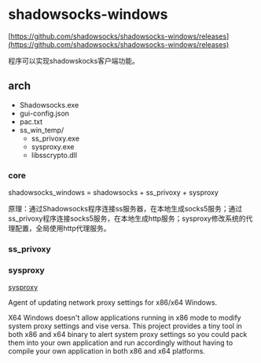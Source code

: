 # shadowsocks-windows

[https://github.com/shadowsocks/shadowsocks-windows/releases](https://github.com/shadowsocks/shadowsocks-windows/releases)

程序可以实现shadowskocks客户端功能。

## arch


- Shadowsocks.exe
- gui-config.json
- pac.txt
- ss_win_temp/
    - ss_privoxy.exe
    - sysproxy.exe
    - libsscrypto.dll

### core

shadowsocks_windows = shadowsocks + ss_privoxy + sysproxy

原理：通过Shadowsocks程序连接ss服务器，在本地生成socks5服务；通过ss_privoxy程序连接socks5服务，在本地生成http服务；sysproxy修改系统的代理配置，全局使用http代理服务。



### ss_privoxy

### sysproxy
[sysproxy](https://github.com/Noisyfox/sysproxy)

Agent of updating network proxy settings for x86/x64 Windows.

X64 Windows doesn't allow applications running in x86 mode to modify system proxy settings and vise versa. This project provides a tiny tool in both x86 and x64 binary to alert system proxy settings so you could pack them into your own application and run accordingly without having to compile your own application in both x86 and x64 platforms.